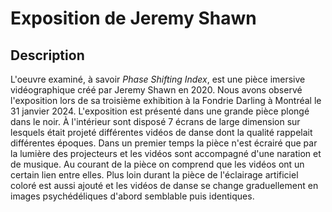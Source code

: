 # Exposition de Jeremy Shawn

## Description
L'oeuvre examiné, à savoir _Phase Shifting Index_, est une pièce imersive vidéographique créé par Jeremy Shawn en 2020. Nous avons observé l'exposition lors de sa troisième exhibition à la Fondrie Darling à Montréal le 31 janvier 2024. L'exposition est présenté dans une grande pièce plongé dans le noir. À l'intérieur sont disposé 7 écrans de large dimension sur lesquels était projeté différentes vidéos de danse dont la qualité rappelait différentes époques. Dans un premier temps la pièce n'est écrairé que par la lumière des projecteurs et les vidéos sont accompagné d'une naration et de musique. Au courant de la pièce on comprend que les vidéos ont un certain lien entre elles. Plus loin durant la pièce de l'éclairage artificiel coloré est aussi ajouté et les vidéos de danse se change graduellement en images psychédéliques d'abord semblable puis identiques.
